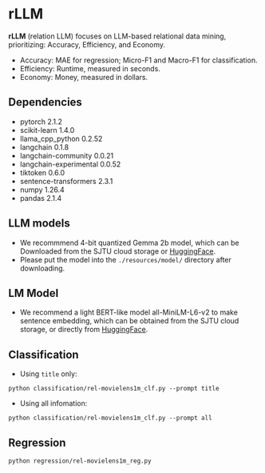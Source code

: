 # rLLM

**rLLM** (relation LLM) focuses on LLM-based relational data mining, prioritizing: Accuracy, Efficiency, and Economy.

- Accuracy: MAE for regression; Micro-F1 and Macro-F1 for classification.
- Efficiency: Runtime, measured in seconds.
- Economy: Money, measured in dollars.

## Dependencies

- pytorch	2.1.2
- scikit-learn	1.4.0
- llama_cpp_python	0.2.52
- langchain	0.1.8
- langchain-community	0.0.21
- langchain-experimental	0.0.52
- tiktoken	0.6.0
- sentence-transformers	2.3.1
- numpy	1.26.4
- pandas	2.1.4

## LLM models

- We recommmend 4-bit quantized Gemma 2b model, which can be Downloaded from the SJTU cloud storage or [HuggingFace](https://huggingface.co/lmstudio-ai/gemma-2b-it-GGUF/blob/main/gemma-2b-it-q4_k_m.gguf).
- Please put the model into the `./resources/model/` directory after downloading.

## LM Model

- We recommend a light BERT-like model  all-MiniLM-L6-v2 to make sentence embedding, which can be obtained from the SJTU cloud storage, or directly from [HuggingFace](https://huggingface.co/sentence-transformers/all-MiniLM-L6-v2).

## Classification
- Using `title` only: 
```
python classification/rel-movielens1m_clf.py --prompt title
```
- Using all infomation:
```
python classification/rel-movielens1m_clf.py --prompt all
```

## Regression
```
python regression/rel-movielens1m_reg.py
```